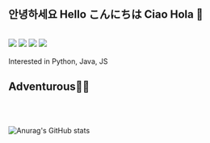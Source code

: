 ## 안녕하세요 Hello こんにちは Ciao Hola 💞
<br>
<img src="https://img.shields.io/badge/Python-3776AB?style=flat-square&logo=Python&logoColor=white"/>
<img src="https://img.shields.io/badge/Django-092E20?style=flat-square&logo=Django&logoColor=white"/>  
<img src="https://img.shields.io/badge/JavaScript-F7DF1E?style=flat-square&logo=JavaScript&logoColor=white"/>
<img src="https://img.shields.io/badge/OpenJDK-FFFFFF?style=flat-square&logo=OpenJDK&logoColor=white"/>  
<br>
<br>
Interested in Python, Java, JS

## Adventurous🤸‍♂️


<br>  
<br>

![Anurag's GitHub stats](https://github-readme-stats.vercel.app/api?username=papillonthor&show_icons=true&theme=tokyonight)
<!--
**papillonthor/papillonthor** is a ✨ _special_ ✨ repository because its `README.md` (this file) appears on your GitHub profile.

Here are some ideas to get you started:

- 🔭 I’m currently working on ...
- 🌱 I’m currently learning ...
- 👯 I’m looking to collaborate on ...
- 🤔 I’m looking for help with ...
- 💬 Ask me about ...
- 📫 How to reach me: ...
- 😄 Pronouns: ...
- ⚡ Fun fact: ...
-->
